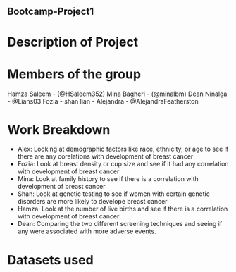 ## Bootcamp-Project1


# Description of Project


# Members of the group
Hamza Saleem - (@HSaleem352)
Mina Bagheri - (@minalbm)
Dean Ninalga - @Lians03
Fozia - 
shan lian - 
Alejandra - @AlejandraFeatherston


# Work Breakdown 

- Alex: Looking at demographic factors like race, ethnicity, or age to see if there are any corelations with development of breast cancer
- Fozia: Look at breast density or cup size and see if it had any correlation with development of breast cancer
- Mina: Look at family history to see if there is a correlation with development of breast cancer
- Shan: Look at genetic testing to see if women with certain genetic disorders are more likely to develope breast cancer
- Hamza: Look at the number of live births and see if there is a correlation with development of breast cancer
- Dean: Comparing the two different screening techniques and seeing if any were associated with more adverse events.


# Datasets used 



